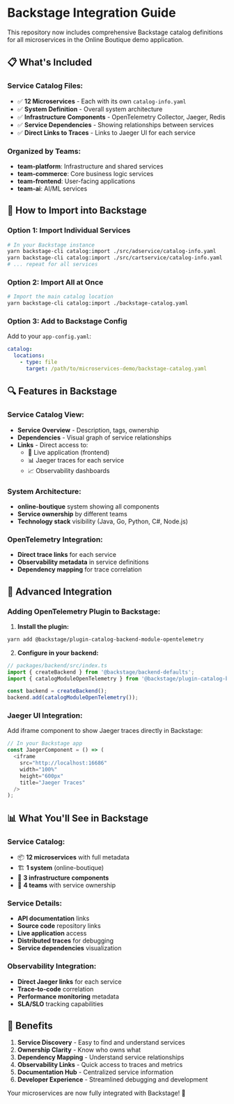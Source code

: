 # Backstage Integration Guide

This repository now includes comprehensive Backstage catalog definitions for all microservices in the Online Boutique demo application.

## 📋 What's Included

### **Service Catalog Files:**
- ✅ **12 Microservices** - Each with its own `catalog-info.yaml`
- ✅ **System Definition** - Overall system architecture
- ✅ **Infrastructure Components** - OpenTelemetry Collector, Jaeger, Redis
- ✅ **Service Dependencies** - Showing relationships between services
- ✅ **Direct Links to Traces** - Links to Jaeger UI for each service

### **Organized by Teams:**
- **team-platform**: Infrastructure and shared services
- **team-commerce**: Core business logic services  
- **team-frontend**: User-facing applications
- **team-ai**: AI/ML services

## 🚀 How to Import into Backstage

### **Option 1: Import Individual Services**
```bash
# In your Backstage instance
yarn backstage-cli catalog:import ./src/adservice/catalog-info.yaml
yarn backstage-cli catalog:import ./src/cartservice/catalog-info.yaml
# ... repeat for all services
```

### **Option 2: Import All at Once**
```bash
# Import the main catalog location
yarn backstage-cli catalog:import ./backstage-catalog.yaml
```

### **Option 3: Add to Backstage Config**
Add to your `app-config.yaml`:
```yaml
catalog:
  locations:
    - type: file
      target: /path/to/microservices-demo/backstage-catalog.yaml
```

## 🔍 Features in Backstage

### **Service Catalog View:**
- **Service Overview** - Description, tags, ownership
- **Dependencies** - Visual graph of service relationships
- **Links** - Direct access to:
  - 🔗 Live application (frontend)
  - 📊 Jaeger traces for each service
  - 📈 Observability dashboards

### **System Architecture:**
- **online-boutique** system showing all components
- **Service ownership** by different teams
- **Technology stack** visibility (Java, Go, Python, C#, Node.js)

### **OpenTelemetry Integration:**
- **Direct trace links** for each service
- **Observability metadata** in service definitions
- **Dependency mapping** for trace correlation

## 🔧 Advanced Integration

### **Adding OpenTelemetry Plugin to Backstage:**

1. **Install the plugin:**
```bash
yarn add @backstage/plugin-catalog-backend-module-opentelemetry
```

2. **Configure in your backend:**
```typescript
// packages/backend/src/index.ts
import { createBackend } from '@backstage/backend-defaults';
import { catalogModuleOpenTelemetry } from '@backstage/plugin-catalog-backend-module-opentelemetry';

const backend = createBackend();
backend.add(catalogModuleOpenTelemetry());
```

### **Jaeger UI Integration:**

Add iframe component to show Jaeger traces directly in Backstage:

```typescript
// In your Backstage app
const JaegerComponent = () => (
  <iframe 
    src="http://localhost:16686"
    width="100%" 
    height="600px"
    title="Jaeger Traces"
  />
);
```

## 📊 What You'll See in Backstage

### **Service Catalog:**
- 📦 **12 microservices** with full metadata
- 🏗️ **1 system** (online-boutique)
- 🔧 **3 infrastructure components**
- 👥 **4 teams** with service ownership

### **Service Details:**
- **API documentation** links
- **Source code** repository links  
- **Live application** access
- **Distributed traces** for debugging
- **Service dependencies** visualization

### **Observability Integration:**
- **Direct Jaeger links** for each service
- **Trace-to-code** correlation
- **Performance monitoring** metadata
- **SLA/SLO** tracking capabilities

## 🎯 Benefits

1. **Service Discovery** - Easy to find and understand services
2. **Ownership Clarity** - Know who owns what
3. **Dependency Mapping** - Understand service relationships
4. **Observability Links** - Quick access to traces and metrics
5. **Documentation Hub** - Centralized service information
6. **Developer Experience** - Streamlined debugging and development

Your microservices are now fully integrated with Backstage! 🎉
